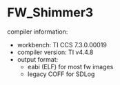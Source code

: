 # FW_Shimmer3
compiler information:
 - workbench: TI CCS 7.3.0.00019
 - compiler version: TI v4.4.8
 - output format:
   - eabi (ELF) for most fw images
   - legacy COFF for SDLog
